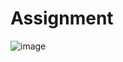 # Assignment

![image](https://user-images.githubusercontent.com/43610417/189062113-1edd2797-a450-485e-8ed7-212253be8193.png)
